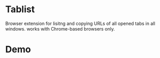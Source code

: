 # Tablist

Browser extension for lisitng and copying URLs of all opened tabs in all windows. works with Chrome-based browsers only.

# Demo

